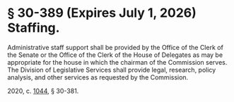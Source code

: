 # § 30-389 (Expires July 1, 2026) Staffing.

<p>Administrative staff support shall be provided by the Office of the Clerk of the Senate or the Office of the Clerk of the House of Delegates as may be appropriate for the house in which the chairman of the Commission serves. The Division of Legislative Services shall provide legal, research, policy analysis, and other services as requested by the Commission.</p><p>2020, c. <a href='http://lis.virginia.gov/cgi-bin/legp604.exe?201+ful+CHAP1044'>1044</a>, § 30-381.</p>